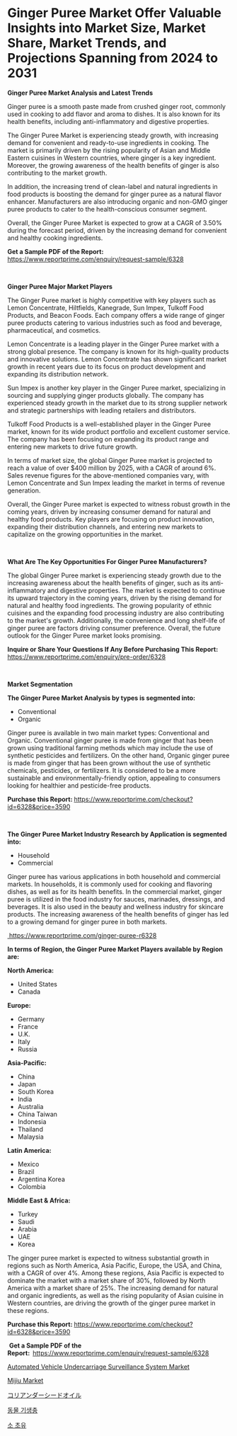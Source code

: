 <p><h1>Ginger Puree Market Offer Valuable Insights into Market Size, Market Share, Market Trends, and Projections Spanning from 2024 to 2031</h1></p><p><strong>Ginger Puree Market Analysis and Latest Trends</strong></p>
<p><p>Ginger puree is a smooth paste made from crushed ginger root, commonly used in cooking to add flavor and aroma to dishes. It is also known for its health benefits, including anti-inflammatory and digestive properties.</p><p>The Ginger Puree Market is experiencing steady growth, with increasing demand for convenient and ready-to-use ingredients in cooking. The market is primarily driven by the rising popularity of Asian and Middle Eastern cuisines in Western countries, where ginger is a key ingredient. Moreover, the growing awareness of the health benefits of ginger is also contributing to the market growth.</p><p>In addition, the increasing trend of clean-label and natural ingredients in food products is boosting the demand for ginger puree as a natural flavor enhancer. Manufacturers are also introducing organic and non-GMO ginger puree products to cater to the health-conscious consumer segment.</p><p>Overall, the Ginger Puree Market is expected to grow at a CAGR of 3.50% during the forecast period, driven by the increasing demand for convenient and healthy cooking ingredients.</p></p>
<p><strong>Get a Sample PDF of the Report:&nbsp;</strong> <a href="https://www.reportprime.com/enquiry/request-sample/6328">https://www.reportprime.com/enquiry/request-sample/6328</a></p>
<p>&nbsp;</p>
<p><strong>Ginger Puree Major Market Players</strong></p>
<p><p>The Ginger Puree market is highly competitive with key players such as Lemon Concentrate, Hiltfields, Kanegrade, Sun Impex, Tulkoff Food Products, and Beacon Foods. Each company offers a wide range of ginger puree products catering to various industries such as food and beverage, pharmaceutical, and cosmetics.</p><p>Lemon Concentrate is a leading player in the Ginger Puree market with a strong global presence. The company is known for its high-quality products and innovative solutions. Lemon Concentrate has shown significant market growth in recent years due to its focus on product development and expanding its distribution network.</p><p>Sun Impex is another key player in the Ginger Puree market, specializing in sourcing and supplying ginger products globally. The company has experienced steady growth in the market due to its strong supplier network and strategic partnerships with leading retailers and distributors.</p><p>Tulkoff Food Products is a well-established player in the Ginger Puree market, known for its wide product portfolio and excellent customer service. The company has been focusing on expanding its product range and entering new markets to drive future growth.</p><p>In terms of market size, the global Ginger Puree market is projected to reach a value of over $400 million by 2025, with a CAGR of around 6%. Sales revenue figures for the above-mentioned companies vary, with Lemon Concentrate and Sun Impex leading the market in terms of revenue generation.</p><p>Overall, the Ginger Puree market is expected to witness robust growth in the coming years, driven by increasing consumer demand for natural and healthy food products. Key players are focusing on product innovation, expanding their distribution channels, and entering new markets to capitalize on the growing opportunities in the market.</p></p>
<p>&nbsp;</p>
<p><strong>What Are The Key Opportunities For Ginger Puree Manufacturers?</strong></p>
<p><p>The global Ginger Puree market is experiencing steady growth due to the increasing awareness about the health benefits of ginger, such as its anti-inflammatory and digestive properties. The market is expected to continue its upward trajectory in the coming years, driven by the rising demand for natural and healthy food ingredients. The growing popularity of ethnic cuisines and the expanding food processing industry are also contributing to the market's growth. Additionally, the convenience and long shelf-life of ginger puree are factors driving consumer preference. Overall, the future outlook for the Ginger Puree market looks promising.</p></p>
<p><strong>Inquire or Share Your Questions If Any Before Purchasing This Report:</strong> <a href="https://www.reportprime.com/enquiry/pre-order/6328">https://www.reportprime.com/enquiry/pre-order/6328</a></p>
<p>&nbsp;</p>
<p><strong>Market Segmentation</strong></p>
<p><strong>The Ginger Puree Market Analysis by types is segmented into:</strong></p>
<p><ul><li>Conventional</li><li>Organic</li></ul></p>
<p><p>Ginger puree is available in two main market types: Conventional and Organic. Conventional ginger puree is made from ginger that has been grown using traditional farming methods which may include the use of synthetic pesticides and fertilizers. On the other hand, Organic ginger puree is made from ginger that has been grown without the use of synthetic chemicals, pesticides, or fertilizers. It is considered to be a more sustainable and environmentally-friendly option, appealing to consumers looking for healthier and pesticide-free products.</p></p>
<p><strong>Purchase this Report:&nbsp;</strong><a href="https://www.reportprime.com/checkout?id=6328&price=3590">https://www.reportprime.com/checkout?id=6328&price=3590</a></p>
<p>&nbsp;</p>
<p><strong>The Ginger Puree Market Industry Research by Application is segmented into:</strong></p>
<p><ul><li>Household</li><li>Commercial</li></ul></p>
<p><p>Ginger puree has various applications in both household and commercial markets. In households, it is commonly used for cooking and flavoring dishes, as well as for its health benefits. In the commercial market, ginger puree is utilized in the food industry for sauces, marinades, dressings, and beverages. It is also used in the beauty and wellness industry for skincare products. The increasing awareness of the health benefits of ginger has led to a growing demand for ginger puree in both markets.</p></p>
<p><a href="https://www.reportprime.com/ginger-puree-r6328">&nbsp;https://www.reportprime.com/ginger-puree-r6328</a></p>
<p><strong>In terms of Region, the Ginger Puree Market Players available by Region are:</strong></p>
<p>
    <p> <strong> North America: </strong>
        <ul>
            <li>United States</li>
            <li>Canada</li>
        </ul>
        </p> 
    <p> <strong> Europe: </strong>
        <ul>
            <li>Germany</li>
            <li>France</li>
            <li>U.K.</li>
            <li>Italy</li>
            <li>Russia</li>
        </ul>
        </p> 
    <p> <strong> Asia-Pacific: </strong>
        <ul>
            <li>China</li>
            <li>Japan</li>
            <li>South Korea</li>
            <li>India</li>
            <li>Australia</li>
            <li>China Taiwan</li>
            <li>Indonesia</li>
            <li>Thailand</li>
            <li>Malaysia</li>
        </ul>
        </p> 
    <p> <strong> Latin America: </strong>
        <ul>
            <li>Mexico</li>
            <li>Brazil</li>
            <li>Argentina Korea</li>
            <li>Colombia</li>
        </ul>
        </p> 
    <p> <strong> Middle East & Africa: </strong>
        <ul>
            <li>Turkey</li>
            <li>Saudi</li>
            <li>Arabia</li>
            <li>UAE</li>
            <li>Korea</li>
        </ul>
    </p>
    </p>
<p><p>The ginger puree market is expected to witness substantial growth in regions such as North America, Asia Pacific, Europe, the USA, and China, with a CAGR of over 4%. Among these regions, Asia Pacific is expected to dominate the market with a market share of 30%, followed by North America with a market share of 25%. The increasing demand for natural and organic ingredients, as well as the rising popularity of Asian cuisine in Western countries, are driving the growth of the ginger puree market in these regions.</p></p>
<p><strong>Purchase this Report: </strong><a href="https://www.reportprime.com/checkout?id=6328&price=3590">https://www.reportprime.com/checkout?id=6328&price=3590</a></p>
<p>&nbsp;<strong>Get a Sample PDF of the Report:&nbsp;&nbsp;</strong><a href="https://www.reportprime.com/enquiry/request-sample/6328">https://www.reportprime.com/enquiry/request-sample/6328</a></p>
<p><strong></strong></p>
<p><p><a href="https://issuu.com/reportprime-2/docs/automated-vehicle-undercarriage-surveillance-syste">Automated Vehicle Undercarriage Surveillance System Market</a></p><p><a href="https://github.com/CliffMedina6/Market-Research-Report-List-4/blob/main/mijiu-market.md">Mijiu Market</a></p><p><a href="https://github.com/dzy793153605/Market-Research-Report-List-1/blob/main/744491718597.md">コリアンダーシードオイル</a></p><p><a href="https://github.com/vseigx30c9a1j/Market-Research-Report-List-1/blob/main/485925117272.md">동물 기생충</a></p><p><a href="https://github.com/WilburKihn5676/Market-Research-Report-List-1/blob/main/383746117273.md">소 초유</a></p></p>